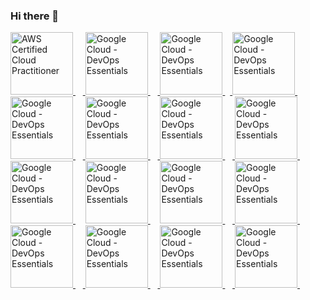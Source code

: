 ### Hi there 👋

<!--
**rodrigogregorioneri/rodrigogregorioneri** is a ✨ _special_ ✨ repository because its `README.md` (this file) appears on your GitHub profile.

Here are some ideas to get you started:

- 🔭 I’m currently working on ...
- 🌱 I’m currently learning ...
- 👯 I’m looking to collaborate on ...
- 🤔 I’m looking for help with ...
- 💬 Ask me about ...
- 📫 How to reach me: ...
- 😄 Pronouns: ...
- ⚡ Fun fact: ...
-->

<p align="center">

<a 
   href="https://www.credly.com/badges/792d375c-3bf6-42df-9cf6-bb23f89f8d1b/public_url"
   target="_blank" 
   title="AWS Certified Cloud Practitioner" 
   alt="AWS Certified Cloud Practitioner">
   <img 
      src="https://images.credly.com/size/340x340/images/00634f82-b07f-4bbd-a6bb-53de397fc3a6/image.png"
      alt="AWS Certified Cloud Practitioner"
      width="100px" 
      style="max-width:100px;"
      />
</a>&nbsp; &nbsp;<a 
   href="https://googlecloud.qwiklabs.com/public_profiles/e506fef3-868d-41c9-b640-03d2d4b7b765/badges/3241827"
   target="_blank" 
   title="Google Cloud - DevOps Essentials"
   alt="Google Cloud - DevOps Essentials">
   <img 
      src="https://cdn.qwiklabs.com/0kN88wm9Jn%2FTs6GNut2s2RhY%2F2vHs3jKLbL6MxZawqA%3D"
      alt="Google Cloud - DevOps Essentials"
      width="100px"  
      style="max-width:100px;" />
</a>&nbsp; &nbsp;<a href="https://googlecloud.qwiklabs.com/public_profiles/e506fef3-868d-41c9-b640-03d2d4b7b765/badges/3241827" 
   target="_blank" 
   title="Google Cloud - DevOps Essentials"
   alt="Google Cloud - DevOps Essentials">
   <img 
      src="https://cdn.qwiklabs.com/0kN88wm9Jn%2FTs6GNut2s2RhY%2F2vHs3jKLbL6MxZawqA%3D"
      alt="Google Cloud - DevOps Essentials" 
      width="100px" 
      style="max-width:100px;"/>
</a>&nbsp;&nbsp;<a 
   href="https://googlecloud.qwiklabs.com/public_profiles/e506fef3-868d-41c9-b640-03d2d4b7b765/badges/3241827" 
   target="_blank"
   title="Google Cloud - DevOps Essentials"
   alt="Google Cloud - DevOps Essentials">
   <img 
      src="https://cdn.qwiklabs.com/0kN88wm9Jn%2FTs6GNut2s2RhY%2F2vHs3jKLbL6MxZawqA%3D"
      alt="Google Cloud - DevOps Essentials"
      width="100px" 
      style="max-width:100px;"/>
</a>&nbsp; &nbsp;<a 
   href="https://googlecloud.qwiklabs.com/public_profiles/e506fef3-868d-41c9-b640-03d2d4b7b765/badges/3241827" 
   target="_blank"
   title="Google Cloud - DevOps Essentials"
   alt="Google Cloud - DevOps Essentials">
   <img 
      src="https://cdn.qwiklabs.com/0kN88wm9Jn%2FTs6GNut2s2RhY%2F2vHs3jKLbL6MxZawqA%3D"
      alt="Google Cloud - DevOps Essentials"
      width="100px" 
      style="max-width:100px;">
</a>&nbsp; &nbsp;<a 
   href="https://googlecloud.qwiklabs.com/public_profiles/e506fef3-868d-41c9-b640-03d2d4b7b765/badges/3241827"
   target="_blank" 
   title="Google Cloud - DevOps Essentials"
   alt="Google Cloud - DevOps Essentials">
   <img
      src="https://cdn.qwiklabs.com/0kN88wm9Jn%2FTs6GNut2s2RhY%2F2vHs3jKLbL6MxZawqA%3D"
      alt="Google Cloud - DevOps Essentials"
      width="100px"
      style="max-width:100px;"/>
</a>&nbsp; &nbsp;<a 
   href="https://googlecloud.qwiklabs.com/public_profiles/e506fef3-868d-41c9-b640-03d2d4b7b765/badges/3241827"
   target="_blank"
   alt="Google Cloud - DevOps Essentials"
   title="Google Cloud - DevOps Essentials">
   <img 
      src="https://cdn.qwiklabs.com/0kN88wm9Jn%2FTs6GNut2s2RhY%2F2vHs3jKLbL6MxZawqA%3D"
      alt="Google Cloud - DevOps Essentials" 
      width="100px" 
      style="max-width:100px;"/>
</a>&nbsp; &nbsp;<a 
   href="https://googlecloud.qwiklabs.com/public_profiles/e506fef3-868d-41c9-b640-03d2d4b7b765/badges/3241827"
   target="_blank"
   title="Google Cloud - DevOps Essentials"
   alt="Google Cloud - DevOps Essentials">
   <img 
      src="https://cdn.qwiklabs.com/0kN88wm9Jn%2FTs6GNut2s2RhY%2F2vHs3jKLbL6MxZawqA%3D"
      alt="Google Cloud - DevOps Essentials"
      width="100px" 
      style="max-width:100px;"/>
</a>&nbsp; &nbsp; <a 
   href="https://googlecloud.qwiklabs.com/public_profiles/e506fef3-868d-41c9-b640-03d2d4b7b765/badges/3241827"
   target="_blank"
   title="Google Cloud - DevOps Essentials">
   <img 
      src="https://cdn.qwiklabs.com/0kN88wm9Jn%2FTs6GNut2s2RhY%2F2vHs3jKLbL6MxZawqA%3D"
      alt="Google Cloud - DevOps Essentials"
      width="100px"
      style="max-width:100px;"/>
</a>&nbsp; &nbsp; <a 
   href="https://googlecloud.qwiklabs.com/public_profiles/e506fef3-868d-41c9-b640-03d2d4b7b765/badges/3241827"
   target="_blank"
   title="Google Cloud - DevOps Essentials">
   <img 
      src="https://cdn.qwiklabs.com/0kN88wm9Jn%2FTs6GNut2s2RhY%2F2vHs3jKLbL6MxZawqA%3D"
      alt="Google Cloud - DevOps Essentials"
      width="100px"
      style="max-width:100px;"/>
</a>&nbsp; &nbsp; <a 
   href="https://googlecloud.qwiklabs.com/public_profiles/e506fef3-868d-41c9-b640-03d2d4b7b765/badges/3241827"
   target="_blank"
   title="Google Cloud - DevOps Essentials">
   <img 
      src="https://cdn.qwiklabs.com/0kN88wm9Jn%2FTs6GNut2s2RhY%2F2vHs3jKLbL6MxZawqA%3D"
      alt="Google Cloud - DevOps Essentials"
      width="100px"
      style="max-width:100px;"/>
</a>&nbsp; &nbsp;<a 
   href="https://googlecloud.qwiklabs.com/public_profiles/e506fef3-868d-41c9-b640-03d2d4b7b765/badges/3241827"
   target="_blank"
   title="Google Cloud - DevOps Essentials">
   <img 
      src="https://cdn.qwiklabs.com/0kN88wm9Jn%2FTs6GNut2s2RhY%2F2vHs3jKLbL6MxZawqA%3D"
      alt="Google Cloud - DevOps Essentials"
      width="100px"
      style="max-width:100px;"/>
</a>&nbsp; &nbsp;<a 
   href="https://googlecloud.qwiklabs.com/public_profiles/e506fef3-868d-41c9-b640-03d2d4b7b765/badges/3241827"
   target="_blank" 
   title="Google Cloud - DevOps Essentials">
   <img 
      src="https://cdn.qwiklabs.com/0kN88wm9Jn%2FTs6GNut2s2RhY%2F2vHs3jKLbL6MxZawqA%3D"
      alt="Google Cloud - DevOps Essentials"
      width="100px" 
      style="max-width:100px;"/>
</a> &nbsp; &nbsp;<a 
   href="https://googlecloud.qwiklabs.com/public_profiles/e506fef3-868d-41c9-b640-03d2d4b7b765/badges/3241827"
   target="_blank"
   title="Google Cloud - DevOps Essentials">
   <img
      src="https://cdn.qwiklabs.com/0kN88wm9Jn%2FTs6GNut2s2RhY%2F2vHs3jKLbL6MxZawqA%3D"
      alt="Google Cloud - DevOps Essentials"
      width="100px"
      style="max-width:100px;"/>
</a>&nbsp; &nbsp;<a 
   href="https://googlecloud.qwiklabs.com/public_profiles/e506fef3-868d-41c9-b640-03d2d4b7b765/badges/3241827"
   target="_blank"
   title="Google Cloud - DevOps Essentials">
   <img
      src="https://cdn.qwiklabs.com/0kN88wm9Jn%2FTs6GNut2s2RhY%2F2vHs3jKLbL6MxZawqA%3D"
      alt="Google Cloud - DevOps Essentials"
      width="100px"
      style="max-width:100px;"/>
</a>&nbsp; &nbsp;<a 
   href="https://googlecloud.qwiklabs.com/public_profiles/e506fef3-868d-41c9-b640-03d2d4b7b765/badges/3241827"
   target="_blank"
   title="Google Cloud - DevOps Essentials">
   <img
      src="https://cdn.qwiklabs.com/0kN88wm9Jn%2FTs6GNut2s2RhY%2F2vHs3jKLbL6MxZawqA%3D"
      alt="Google Cloud - DevOps Essentials"
      width="100px" 
      style="max-width:100px;"/>
</a>&nbsp; &nbsp;</p>
    
<div align="center">
